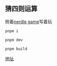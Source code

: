 ## 猜四则运算

照着[nerdle game](https://nerdlegame.com/)写着玩

```bash
pnpm i

pnpm dev

pnpm build
```

[地址](https://arithmetic-game.netlify.app/)